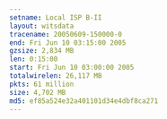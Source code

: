 ```yaml
---
setname: Local ISP B-II
layout: witsdata
tracename: 20050609-150000-0
end: Fri Jun 10 03:15:00 2005
gzsize: 2,834 MB
len: 0:15:00
start: Fri Jun 10 03:00:00 2005
totalwirelen: 26,117 MB
pkts: 61 million
size: 4,702 MB
md5: ef85a524e32a401101d34e4dbf8ca271
---
```

